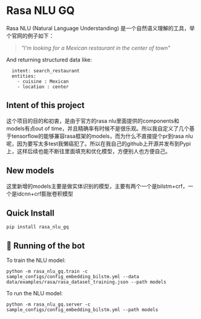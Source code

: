 # Rasa NLU GQ
Rasa NLU (Natural Language Understanding) 是一个自然语义理解的工具，举个官网的例子如下：

> *"I'm looking for a Mexican restaurant in the center of town"*

And returning structured data like:

```
  intent: search_restaurant
  entities: 
    - cuisine : Mexican
    - location : center
```

## Intent of this project
这个项目的目的和初衷，是由于官方的rasa nlu里面提供的components和models有点out of time，并且精确率有时候不是很乐观。所以我自定义了几个基于tensorflow的能够兼容rasa框架的models，而为什么不直接提个pr到rasa nlu呢，因为要写太多test我懒癌犯了。所以在我自己的github上开源并发布到Pypi上，这样后续也能不断往里面填充和优化模型，方便别人也方便自己。

## New models
这里新增的models主要是做实体识别的模型，主要有两个一个是bilstm+crf，一个是idcnn+crf膨胀卷积模型

## Quick Install
```
pip install rasa_nlu_gq
```

## 🤖 Running of the bot
To train the NLU model:
```
python -m rasa_nlu_gq.train -c sample_configs/config_embedding_bilstm.yml --data data/examples/rasa/rasa_dataset_training.json --path models
```

To run the NLU model:
```
python -m rasa_nlu_gq.server -c sample_configs/config_embedding_bilstm.yml --path models
```
